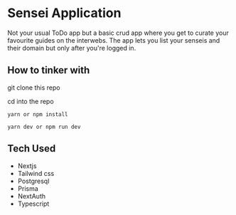 # Sensei Application
Not your usual ToDo app but a basic crud app where you get to curate your favourite guides on the interwebs. The app lets you list your senseis and their domain but only after you're logged in. 

## How to tinker with

git clone this repo

cd into the repo

```
yarn or npm install

yarn dev or npm run dev

```
## Tech Used

- Nextjs
- Tailwind css
- Postgresql
- Prisma
- NextAuth
- Typescript
 
